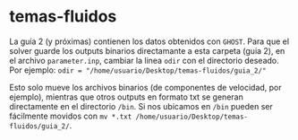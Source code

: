 # temas-fluidos

La guía 2 (y próximas) contienen los datos obtenidos con ```GHOST```. Para que el solver guarde los outputs binarios directamante a esta carpeta (guia 2), en el archivo ```parameter.inp```, cambiar la linea ```odir``` con el directorio deseado.
Por ejemplo:  ```odir = "/home/usuario/Desktop/temas-fluidos/guia_2/"```

Esto solo mueve los archivos binarios (de componentes de velocidad, por ejemplo), mientras que otros outputs en formato txt se generan directamente en el directorio ```/bin```. Si nos ubicamos en ```/bin``` pueden ser fácilmente movidos con ```mv *.txt /home/usuario/Desktop/temas-fluidos/guia_2/```.
